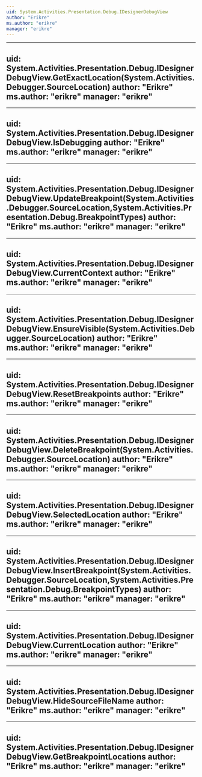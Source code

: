 ```yaml
---
uid: System.Activities.Presentation.Debug.IDesignerDebugView
author: "Erikre"
ms.author: "erikre"
manager: "erikre"
---
```


---
uid: System.Activities.Presentation.Debug.IDesignerDebugView.GetExactLocation(System.Activities.Debugger.SourceLocation)
author: "Erikre"
ms.author: "erikre"
manager: "erikre"
---

---
uid: System.Activities.Presentation.Debug.IDesignerDebugView.IsDebugging
author: "Erikre"
ms.author: "erikre"
manager: "erikre"
---

---
uid: System.Activities.Presentation.Debug.IDesignerDebugView.UpdateBreakpoint(System.Activities.Debugger.SourceLocation,System.Activities.Presentation.Debug.BreakpointTypes)
author: "Erikre"
ms.author: "erikre"
manager: "erikre"
---

---
uid: System.Activities.Presentation.Debug.IDesignerDebugView.CurrentContext
author: "Erikre"
ms.author: "erikre"
manager: "erikre"
---

---
uid: System.Activities.Presentation.Debug.IDesignerDebugView.EnsureVisible(System.Activities.Debugger.SourceLocation)
author: "Erikre"
ms.author: "erikre"
manager: "erikre"
---

---
uid: System.Activities.Presentation.Debug.IDesignerDebugView.ResetBreakpoints
author: "Erikre"
ms.author: "erikre"
manager: "erikre"
---

---
uid: System.Activities.Presentation.Debug.IDesignerDebugView.DeleteBreakpoint(System.Activities.Debugger.SourceLocation)
author: "Erikre"
ms.author: "erikre"
manager: "erikre"
---

---
uid: System.Activities.Presentation.Debug.IDesignerDebugView.SelectedLocation
author: "Erikre"
ms.author: "erikre"
manager: "erikre"
---

---
uid: System.Activities.Presentation.Debug.IDesignerDebugView.InsertBreakpoint(System.Activities.Debugger.SourceLocation,System.Activities.Presentation.Debug.BreakpointTypes)
author: "Erikre"
ms.author: "erikre"
manager: "erikre"
---

---
uid: System.Activities.Presentation.Debug.IDesignerDebugView.CurrentLocation
author: "Erikre"
ms.author: "erikre"
manager: "erikre"
---

---
uid: System.Activities.Presentation.Debug.IDesignerDebugView.HideSourceFileName
author: "Erikre"
ms.author: "erikre"
manager: "erikre"
---

---
uid: System.Activities.Presentation.Debug.IDesignerDebugView.GetBreakpointLocations
author: "Erikre"
ms.author: "erikre"
manager: "erikre"
---
